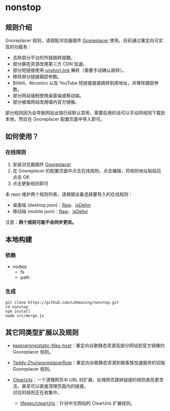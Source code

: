 # nonstop

## 规则介绍

Gooreplacer 规则，请搭配浏览器插件 [Gooreplacer](https://github.com/jiacai2050/gooreplacer) 使用。目前通过重定向可实现的功能有：

* 去除部分平台的外链跳转提醒。
* 部分静态资源改用第三方 CDN 加速。
* 部分短链接使用 [unshort.link](https://unshort.link) 解析（需要手动确认跳转）。
* 移除部分链接跟踪参数。
* Bilibili、Niconico 以及 YouTube 短链接直接跳转到原地址，并移除跟踪参数。
* 部分网站强制使用桌面端或移动端。
* 部分被墙网站改用墙内官方镜像。

部分规则因为会导致网站出错已经默认禁用，需要启用的话可以手动将规则下载到本地，然后在 Gooreplacer 配置页面中导入即可。

## 如何使用？

### 在线规则

1. 安装浏览器插件 [Gooreplacer](https://github.com/jiacai2050/gooreplacer)
2. 在 Gooreplacer 的配置页面中点击在线规则，点击编辑，将规则地址粘贴后点击 OK
3. 点击更新规则即可

本 repo 维护两个规则列表，请根据设备选择要导入的在线规则：

* 桌面端 (desktop.json)：[Raw](https://github.com/Lehmaning/nonstop/raw/master/desktop.json)、[jsDelivr](https://cdn.jsdelivr.net/gh/Lehmaning/nonstop/desktop.json)
* 移动端 (mobile.json)：[Raw](https://github.com/Lehmaning/nonstop/raw/master/mobile.json)、[jsDelivr](https://cdn.jsdelivr.net/gh/Lehmaning/nonstop/mobile.json)

注意：**两个规则可能不会同步更改。**
<!--
### 本地导入
在 [Release](https://github.com/Lehmaning/nonstop/archive/refs/heads/main.zip)，并解压缩，在 Gooreplacer 页面中导入解压出来的 gson 文件即可。
-->
## 本地构建
### 依赖
* nodejs
    * fs
    * path

### 生成
```shell
git clone https://github.com/Lehmaning/nonstop.git
cd nonstop
npm install
node src/merge.js
```

## 其它同类型扩展以及规则
* [keqingrong/static-files-host](https://github.com/keqingrong/static-files-host)：重定向谷歌静态资源及部分网站到官方镜像的 Gooreplacer 规则。
* [Teddy-Zhu/gooreplacerRule](https://github.com/Teddy-Zhu/gooreplacerRule)：重定向谷歌静态资源到极客族加速服务的旧版 Gooreplacer 规则。

* [ClearUrls](https://github.com/ClearURLs/Addon)：一个清理网页中 URL 的扩展，处理网页跳转链接的规则表现更灵活，甚至可以直接清理页面内的链接。<br/>
对应的规则正在收集中。
    * [lifegpc/clearUrls](https://github.com/lifegpc/clearUrls)：针对中文网站的 ClearUrls 扩展规则。